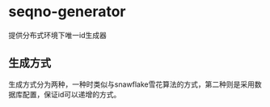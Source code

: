# seqno-generator
提供分布式环境下唯一id生成器
## 生成方式
生成方式分为两种，一种时类似与snawflake雪花算法的方式，第二种则是采用数据库配置，保证id可以递增的方式。
